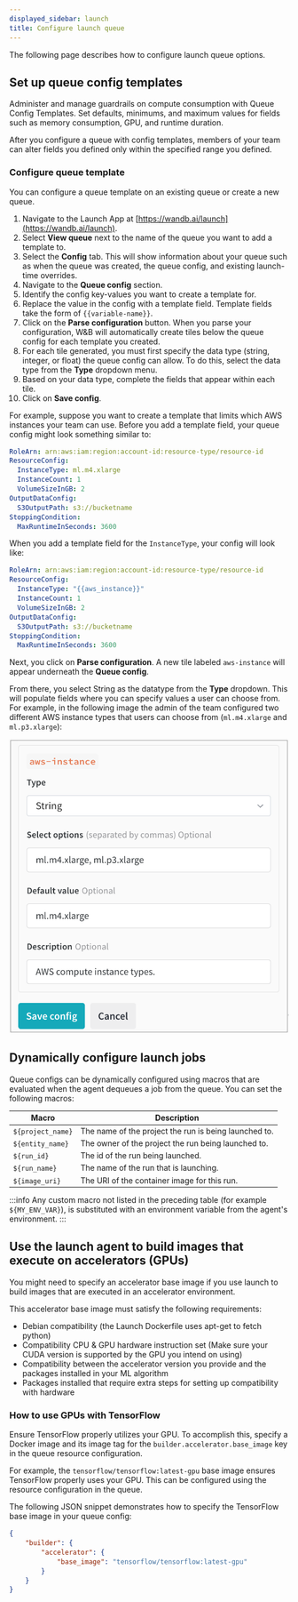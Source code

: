 ```yaml
---
displayed_sidebar: launch
title: Configure launch queue
---
```


The following page describes how to configure launch queue options.

## Set up queue config templates
Administer and manage guardrails on compute consumption with Queue Config Templates. Set defaults, minimums, and maximum values for fields such as memory consumption, GPU, and runtime duration.

After you configure a queue with config templates, members of your team can alter fields you defined only within the specified range you defined.

### Configure queue template
You can configure a queue template on an existing queue or create a new queue.  

1. Navigate to the Launch App at [https://wandb.ai/launch](https://wandb.ai/launch).
2. Select **View queue** next to the name of the queue you want to add a template to.
3. Select the **Config** tab. This will show information about your queue such as when the queue was created, the queue config, and existing launch-time overrides.
4. Navigate to the **Queue config** section.
5. Identify the config key-values you want to create a template for. 
6. Replace the value in the config with a template field. Template fields take the form of `{{variable-name}}`. 
7. Click on the **Parse configuration** button. When you parse your configuration, W&B will automatically create tiles below the queue config for each template you created.
8. For each tile generated, you must first specify the data type (string, integer, or float) the queue config can allow. To do this, select the data type from the **Type** dropdown menu.
9. Based on your data type, complete the fields that appear within each tile.
10. Click on **Save config**.


For example, suppose you want to create a template that limits which AWS instances your team can use. Before you add a template field, your queue config might look something similar to:

```yaml title="launch config"
RoleArn: arn:aws:iam:region:account-id:resource-type/resource-id
ResourceConfig:
  InstanceType: ml.m4.xlarge
  InstanceCount: 1
  VolumeSizeInGB: 2
OutputDataConfig:
  S3OutputPath: s3://bucketname
StoppingCondition:
  MaxRuntimeInSeconds: 3600
```

When you add a template field for the `InstanceType`, your config will look like:

```yaml title="launch config"
RoleArn: arn:aws:iam:region:account-id:resource-type/resource-id
ResourceConfig:
  InstanceType: "{{aws_instance}}"
  InstanceCount: 1
  VolumeSizeInGB: 2
OutputDataConfig:
  S3OutputPath: s3://bucketname
StoppingCondition:
  MaxRuntimeInSeconds: 3600
```


Next, you click on **Parse configuration**. A new tile labeled `aws-instance` will appear underneath the **Queue config**. 

From there, you select String as the datatype from the **Type** dropdown. This will populate fields where you can specify values a user can choose from. For example, in the following image the admin of the team configured two different AWS instance types that users can choose from (`ml.m4.xlarge` and `ml.p3.xlarge`):

![](/images/launch/aws_template_example.png)



## Dynamically configure launch jobs
Queue configs can be dynamically configured using macros that are evaluated when the agent dequeues a job from the queue. You can set the following macros:

| Macro             | Description                                           |
|-------------------|-------------------------------------------------------|
| `${project_name}` | The name of the project the run is being launched to. |
| `${entity_name}`  | The owner of the project the run being launched to.   |
| `${run_id}`       | The id of the run being launched.                     |
| `${run_name}`     | The name of the run that is launching.                |
| `${image_uri}`    | The URI of the container image for this run.          |

:::info
Any custom macro not listed in the preceding table (for example `${MY_ENV_VAR}`), is substituted with an environment variable from the agent's environment.
:::

## Use the launch agent to build images that execute on accelerators (GPUs)
You might need to specify an accelerator base image if you use launch to build images that are executed in an accelerator environment.

This accelerator base image must satisfy the following requirements:

- Debian compatibility (the Launch Dockerfile uses apt-get to fetch python)
- Compatibility CPU & GPU hardware instruction set (Make sure your CUDA version is supported by the GPU you intend on using)
- Compatibility between the accelerator version you provide and the packages installed in your ML algorithm
- Packages installed that require extra steps for setting up compatibility with hardware

### How to use GPUs with TensorFlow

Ensure TensorFlow properly utilizes your GPU. To accomplish this, specify a Docker image and its image tag for the `builder.accelerator.base_image` key in the queue resource configuration.

For example, the `tensorflow/tensorflow:latest-gpu` base image ensures TensorFlow properly uses your GPU. This can be configured using the resource configuration in the queue.

The following JSON snippet demonstrates how to specify the TensorFlow base image in your queue config:

```json title="Queue config"
{
    "builder": {
        "accelerator": {
            "base_image": "tensorflow/tensorflow:latest-gpu"
        }
    }
}
```